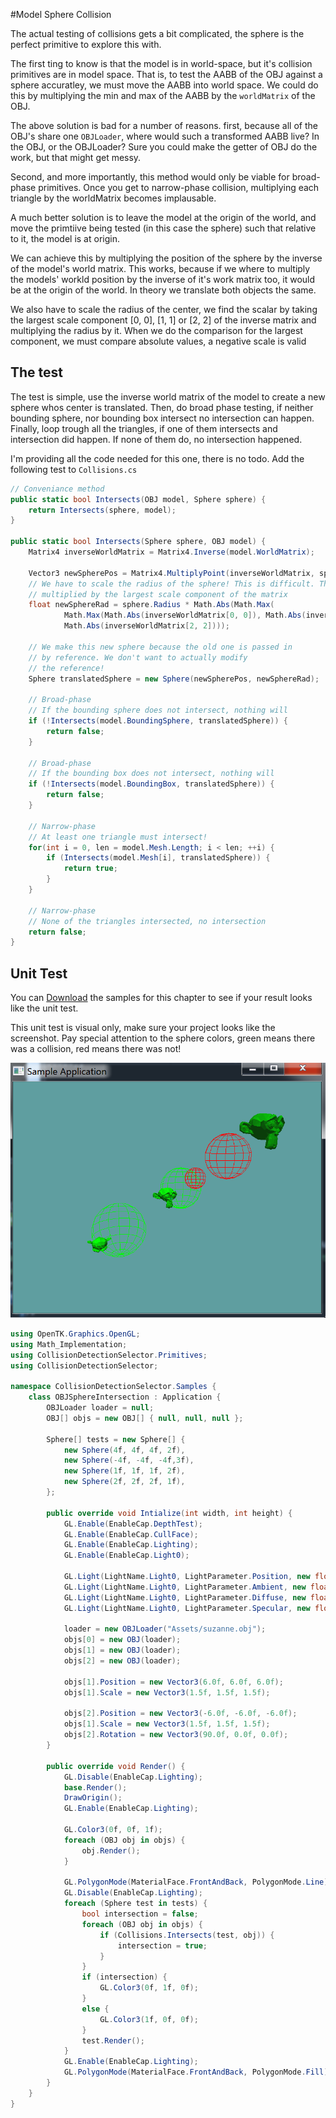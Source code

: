 #Model Sphere Collision

The actual testing of collisions gets a bit complicated, the sphere is the perfect primitive to explore this with. 

The first ting to know is that the model is in world-space, but it's collision primitives are in model space. That is, to test the AABB of the OBJ against a sphere accuratley, we must move the AABB into world space. We could do this by multiplying the min and max of the AABB by the ```worldMatrix``` of the OBJ.

The above solution is bad for a number of reasons. first, because all of the OBJ's share one ```OBJLoader```, where would such a transformed AABB live? In the OBJ, or the OBJLoader? Sure you could make the getter of OBJ do the work, but that might get messy.

Second, and more importantly, this method would only be viable for broad-phase primitives. Once you get to narrow-phase collision, multiplying each triangle by the worldMatrix becomes implausable.

A much better solution is to leave the model at the origin of the world, and move the primtiive being tested (in this case the sphere) such that relative to it, the model is at origin. 

We can achieve this by multiplying the position of the sphere by the inverse of the model's world matrix. This works, because if we where to multiply the models' workld position by the inverse of it's work matrix too, it would be at the origin of the world. In theory we translate both objects the same.

We also have to scale the radius of the center, we find the scalar by taking the largest scale component [0, 0], [1, 1] or [2, 2] of the inverse matrix and multiplying the radius by it. When we do the comparison for the largest component, we must compare absolute values, a negative scale is valid

## The test

The test is simple, use the inverse world matrix of the model to create a new sphere whos center is translated. Then, do broad phase testing, if neither bounding sphere, nor bounding box intersect no intersection can happen. Finally, loop trough all the triangles, if one of them intersects and intersection did happen. If none of them do, no intersection happened.

I'm providing all the code needed for this one, there is no todo. Add the following test to ```Collisions.cs```

```cs
// Conveniance method
public static bool Intersects(OBJ model, Sphere sphere) {
    return Intersects(sphere, model);
}
    
public static bool Intersects(Sphere sphere, OBJ model) {
    Matrix4 inverseWorldMatrix = Matrix4.Inverse(model.WorldMatrix);

    Vector3 newSpherePos = Matrix4.MultiplyPoint(inverseWorldMatrix, sphere.Position.ToVector());
    // We have to scale the radius of the sphere! This is difficult. The new scalar is the old radius
    // multiplied by the largest scale component of the matrix
    float newSphereRad = sphere.Radius * Math.Abs(Math.Max(
            Math.Max(Math.Abs(inverseWorldMatrix[0, 0]), Math.Abs(inverseWorldMatrix[1, 1])),
            Math.Abs(inverseWorldMatrix[2, 2])));
    
    // We make this new sphere because the old one is passed in
    // by reference. We don't want to actually modify
    // the reference!
    Sphere translatedSphere = new Sphere(newSpherePos, newSphereRad);

    // Broad-phase
    // If the bounding sphere does not intersect, nothing will
    if (!Intersects(model.BoundingSphere, translatedSphere)) {
        return false;
    }

    // Broad-phase
    // If the bounding box does not intersect, nothing will
    if (!Intersects(model.BoundingBox, translatedSphere)) {
        return false;
    }

    // Narrow-phase
    // At least one triangle must intersect!
    for(int i = 0, len = model.Mesh.Length; i < len; ++i) {
        if (Intersects(model.Mesh[i], translatedSphere)) {
            return true;
        }
    }

    // Narrow-phase
    // None of the triangles intersected, no intersection
    return false;
}
```

## Unit Test

You can [Download](../Samples/3DModels.rar) the samples for this chapter to see if your result looks like the unit test.

This unit test is visual only, make sure your project looks like the screenshot. Pay special attention to the sphere colors, green means there was a collision, red means there was not!

![UNIT](obj_model_sphere_int_unit.png)

```cs
using OpenTK.Graphics.OpenGL;
using Math_Implementation;
using CollisionDetectionSelector.Primitives;
using CollisionDetectionSelector;

namespace CollisionDetectionSelector.Samples {
    class OBJSphereIntersection : Application {
        OBJLoader loader = null;
        OBJ[] objs = new OBJ[] { null, null, null };

        Sphere[] tests = new Sphere[] {
            new Sphere(4f, 4f, 4f, 2f),
            new Sphere(-4f, -4f, -4f,3f),
            new Sphere(1f, 1f, 1f, 2f),
            new Sphere(2f, 2f, 2f, 1f),
        };

        public override void Intialize(int width, int height) {
            GL.Enable(EnableCap.DepthTest);
            GL.Enable(EnableCap.CullFace);
            GL.Enable(EnableCap.Lighting);
            GL.Enable(EnableCap.Light0);

            GL.Light(LightName.Light0, LightParameter.Position, new float[] { 0.0f, 0.5f, 0.5f, 0.0f });
            GL.Light(LightName.Light0, LightParameter.Ambient, new float[] { 0f, 1f, 0f, 1f });
            GL.Light(LightName.Light0, LightParameter.Diffuse, new float[] { 0f, 1f, 0f, 1f });
            GL.Light(LightName.Light0, LightParameter.Specular, new float[] { 1f, 1f, 1f, 1f });

            loader = new OBJLoader("Assets/suzanne.obj");
            objs[0] = new OBJ(loader);
            objs[1] = new OBJ(loader);
            objs[2] = new OBJ(loader);

            objs[1].Position = new Vector3(6.0f, 6.0f, 6.0f);
            objs[1].Scale = new Vector3(1.5f, 1.5f, 1.5f);

            objs[2].Position = new Vector3(-6.0f, -6.0f, -6.0f);
            objs[1].Scale = new Vector3(1.5f, 1.5f, 1.5f);
            objs[2].Rotation = new Vector3(90.0f, 0.0f, 0.0f);
        }

        public override void Render() {
            GL.Disable(EnableCap.Lighting);
            base.Render();
            DrawOrigin();
            GL.Enable(EnableCap.Lighting);

            GL.Color3(0f, 0f, 1f);
            foreach (OBJ obj in objs) {
                obj.Render();
            }

            GL.PolygonMode(MaterialFace.FrontAndBack, PolygonMode.Line);
            GL.Disable(EnableCap.Lighting);
            foreach (Sphere test in tests) {
                bool intersection = false;
                foreach (OBJ obj in objs) {
                    if (Collisions.Intersects(test, obj)) {
                        intersection = true;
                    }
                }
                if (intersection) {
                    GL.Color3(0f, 1f, 0f);
                }
                else {
                    GL.Color3(1f, 0f, 0f);
                }
                test.Render();
            }
            GL.Enable(EnableCap.Lighting);
            GL.PolygonMode(MaterialFace.FrontAndBack, PolygonMode.Fill);
        }
    }
}
```